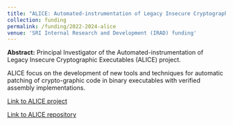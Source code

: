 ```yaml
---
title: "ALICE: Automated-instrumentation of Legacy Insecure Cryptographic Executables"
collection: funding
permalink: /funding/2022-2024-alice
venue: 'SRI Internal Research and Development (IRAD) funding'
---
```

**Abstract:** Principal Investigator of the Automated-instrumentation of Legacy Insecure Cryptographic Executables (ALICE) project.

ALICE focus on the development of new tools and techniques for automatic patching of crypto-graphic code in binary executables with verified assembly implementations.

[Link to ALICE project](https://vm2p.github.io/projects/alice)

[Link to ALICE repository](https://github.com/SRI-CSL/ALICE)